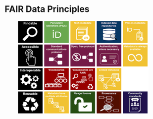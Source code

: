 # FAIR Data Principles



<div data-full-width="true">

<figure><img src="../../../../.gitbook/assets/image (16).png" alt=""><figcaption></figcaption></figure>

</div>
